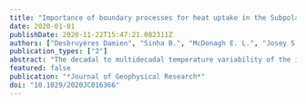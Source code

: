 ```yaml
---
title: "Importance of boundary processes for heat uptake in the Subpolar North Atlantic"
date: 2020-01-01
publishDate: 2020-11-22T15:47:21.082311Z
authors: ["Desbruyères Damien", "Sinha B.", "McDonagh E. L.", "Josey S. A.", "Holliday N. P.", "Smeed D. A.", "New A. L.", "Megann A.", "Moat B. I"]
publication_types: ["2"]
abstract: "The decadal to multidecadal temperature variability of the intermediate (700–2,000 m) North Atlantic Subpolar Gyre (SPG) significantly imprints the global pattern of ocean heat uptake. Here, the origins and dominant pathways of this variability are investigated with an ocean analysis product (EN4), an ocean state estimate (ECCOv4), and idealized modeling approaches. Sustained increases and decreases of intermediate temperature in the SPG correlate with long‐lasting warm and cold states of the upper ocean with the largest anomalous vertical heat exchanges confined to the vicinity of continental boundaries and strong ocean currents. In particular, vertical diffusive processes along the boundaries of the Labrador, Irminger, and Newfoundland basins are important drivers of the recent intermediate depth warming trend observed during 1996–2014. The overall effect of those processes is captured by a one‐dimensional diffusive model with appropriate boundary‐like parametrization and demonstrated through the boundary‐focused downward propagation of a passive tracer in a 3‐D numerical simulation. Our results imply that the slow and quasi‐periodic ventilation of intermediate thermohaline properties and associated heat uptake in the SPG are not strictly driven by convection‐restratification events in the open seas but also receives a key contribution from boundary sinking and mixing. Increased skill for modeling and predicting intermediate‐depth ocean properties in the North Atlantic will hence require the appropriate representation of surface‐deep dynamical connections within the boundary currents encircling Greenland and Newfoundland."
featured: false
publication: "*Journal of Geophysical Research*"
doi: "10.1029/2020JC016366"
---
```

